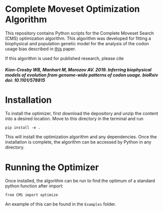 # Complete Moveset Optimization Algorithm

This repository contains Python scripts for the Complete Moveset Search (CMS) optimization algorithm. 
This algorithm was developed for fitting a biophysical and population genetic model for the analysis of the codon usage bias described in [this](https://www.biorxiv.org/content/10.1101/578815v1) paper.

If this algorithm is used for published research, please cite 
##### Kion-Crosby WB, Manhart M, Morozov AV. 2019. Inferring biophysical models of evolution from genome-wide patterns of codon usage. bioRxiv doi: 10.1101/578815 

# Installation

To install the optimizer, first download the depository and unzip the content into a desired location. Move to this directory in the terminal and run

`pip install -e .`

This will install the optimization algorithm and any dependencies. Once the installation is complete, the algorithm can be accessed by Python in any directory.

# Running the Optimizer

Once installed, the algorithm can be run to find the optimum of a standard python function after import:

`from CMS import optimize`

An example of this can be found in the `Examples` folder.

